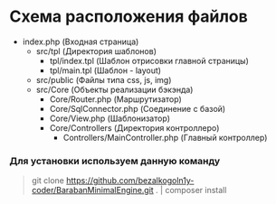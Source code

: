 # Схема расположения файлов

-  index.php (Входная страница)
   -  src/tpl (Директория шаблонов)
      -  tpl/index.tpl (Шаблон отрисовки главной страницы)
      -  tpl/main.tpl (Шаблон - layout)
   -  src/public (Файлы типа css, js, img)
   -  src/Core (Объекты реализации бэкэнда)
      -  Core/Router.php (Маршрутизатор)
      -  Core/SqlConnector.php (Соединение с базой)
      -  Core/View.php (Шаблонизатор)
      -  Core/Controllers (Директория контроллеро)
         -  Controllers/MainController.php (Главный контроллер)

### Для установки используем данную команду

> git clone https://github.com/bezalkogoln1y-coder/BarabanMinimalEngine.git . | composer install
